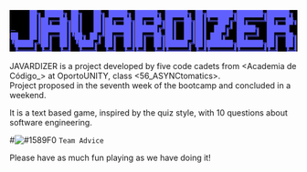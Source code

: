 ![alt text1][logo]

[logo]: READMEIMG/READMEIMG_Javardizer.png "Title Text"

JAVARDIZER is a project developed by five code cadets from <Academia de Código_> at OportoUNITY, class <56_ASYNCtomatics>.  
Project proposed in the seventh week of the bootcamp and concluded in a weekend.

It is a text based game, inspired by the quiz style, with 10 questions about software engineering.

#![#1589F0](https://via.placeholder.com/15/1589F0/000000?text=+) `Team Advice`

Please have as much fun playing as we have doing it!

